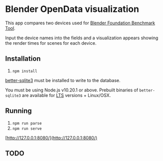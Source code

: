 # Blender OpenData visualization

This app compares two devices used for [Blender Foundation Benchmark Tool](https://opendata.blender.org/).

Input the device names into the fields and a visualization appears showing the render times for scenes for each device.

## Installation

1.  `npm install`

[better-sqlite3](https://www.npmjs.com/package/better-sqlite3) must be installed to write to the database.

You must be using Node.js v10.20.1 or above. Prebuilt binaries of `better-sqlite3` are available for [LTS](https://nodejs.org/en/about/releases/) versions + Linux/OSX.

## Running

1.  `npm run parse`
2.  `npm run serve`

[http://127.0.0.1:8080/](http://127.0.0.1:8080/)

## TODO

